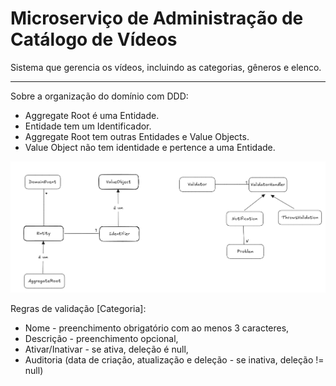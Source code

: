 # Microserviço de Administração de Catálogo de Vídeos

Sistema que gerencia os vídeos, incluindo as categorias, gêneros e elenco.

---
Sobre a organização do domínio com DDD:

- Aggregate Root é uma Entidade.
- Entidade tem um Identificador.
- Aggregate Root tem outras Entidades e Value Objects.
- Value Object não tem identidade e pertence a uma Entidade.

![img.png](img.png)


Regras de validação [Categoria]:

- Nome - preenchimento obrigatório com ao menos 3 caracteres,
- Descrição - preenchimento opcional,
- Ativar/Inativar - se ativa, deleção é null,
- Auditoria (data de criação, atualização e deleção - se inativa, deleção != null)
